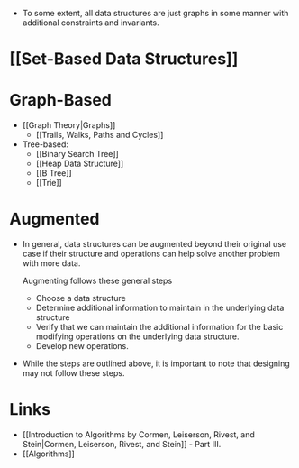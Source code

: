 * To some extent, all data structures are just graphs in some manner with additional constraints and invariants.
# [[Set-Based Data Structures]]

# Graph-Based
* [[Graph Theory|Graphs]]
	* [[Trails, Walks, Paths and Cycles]]
* Tree-based:
	* [[Binary Search Tree]]
	* [[Heap Data Structure]]
	* [[B Tree]]
	* [[Trie]]

# Augmented
* In general, data structures can be augmented beyond their original use case if their structure and operations can help solve another problem with more data.
  
  Augmenting follows these general steps
	* Choose a data structure
	* Determine additional information to maintain in the underlying data structure
	* Verify that we can maintain the additional information for the basic modifying operations on the underlying data structure. 
	* Develop new operations.

* While the steps are outlined above, it is important to note that designing may not follow these steps. 
# Links
* [[Introduction to Algorithms by Cormen, Leiserson, Rivest, and Stein|Cormen, Leiserson, Rivest, and Stein]] - Part III.
* [[Algorithms]]
